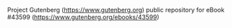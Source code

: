 Project Gutenberg (https://www.gutenberg.org) public repository for eBook #43599 (https://www.gutenberg.org/ebooks/43599)
